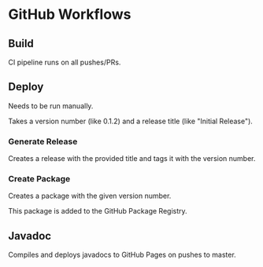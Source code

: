 # GitHub Workflows

## Build

CI pipeline runs on all pushes/PRs.

## Deploy

Needs to be run manually.

Takes a version number (like 0.1.2) and a release title (like "Initial Release").

### Generate Release

Creates a release with the provided title and tags it with the version number.

### Create Package

Creates a package with the given version number.

This package is added to the GitHub Package Registry.

## Javadoc

Compiles and deploys javadocs to GitHub Pages on pushes to master.
